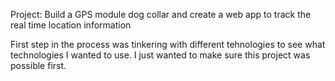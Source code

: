 

Project: Build a GPS module dog collar and create a web app to track the real time location information



First step in the process was tinkering with different tehnologies to see what technologies I wanted to use. I just wanted to make sure this project was possible first.

